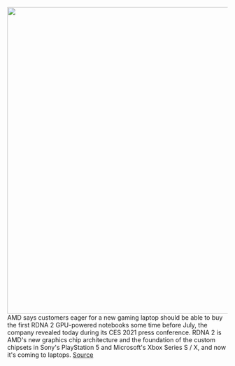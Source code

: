 <img src='https://cdn.vox-cdn.com/thumbor/hjDXjLhx--rmt58K28Q-sPLZLGc=/0x0:2040x1360/1200x800/filters:focal(857x517:1183x843)/cdn.vox-cdn.com/uploads/chorus_image/image/68656392/acastro_180529_1777_amd_0001.0.0.jpg' width='700px' /><br/>
AMD says customers eager for a new gaming laptop should be able to buy the first RDNA 2 GPU-powered notebooks some time before July, the company revealed today during its CES 2021 press conference. RDNA 2 is AMD's new graphics chip architecture and the foundation of the custom chipsets in Sony's PlayStation 5 and Microsoft's Xbox Series S / X, and now it's coming to laptops.
<a href='https://www.theverge.com/2021/1/12/22227144/amd-rdna-2-gpu-gaming-laptops-release-date-ces-2021'> Source <a/>